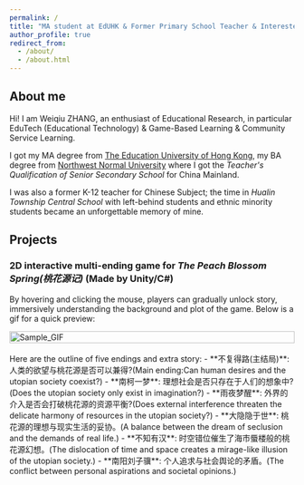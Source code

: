 ```yaml
---
permalink: /
title: "MA student at EdUHK & Former Primary School Teacher & Interested in Educational Technology"
author_profile: true
redirect_from: 
  - /about/
  - /about.html
---
```


## About me

Hi! I am Weiqiu ZHANG, an enthusiast of Educational Research, in particular EduTech (Educational Technology) & Game-Based Learning & Community Service Learning.

I got my MA degree from [The Education University of Hong Kong](https://www.eduhk.hk/en/), my BA degree from [Northwest Normal University](https://en.wikipedia.org/wiki/Northwest_Normal_University) where I got the *Teacher's Qualification of Senior Secondary School* for China Mainland.

I was also a former K-12 teacher for Chinese Subject; the time in *Hualin Township Central School* with left-behind students and ethnic minority students became an unforgettable memory of mine.

## Projects

### 2D interactive multi-ending game for *The Peach Blossom Spring(桃花源记)* (Made by Unity/C#)

By hovering and clicking the mouse, players can gradually unlock story, immersively understanding the background and plot of the game. Below is a gif for a quick preview:

<div style="display: flex; justify-content: center; align-items: center;">
    <img src="../files/TaoHuaYuanJi.gif" alt="Sample_GIF" style="width: 100%; height: auto;">
</div>
<br>
Here are the outline of five endings and extra story:
- **不复得路(主结局)**: 人类的欲望与桃花源是否可以兼得?(Main ending:Can human desires and the utopian society coexist?)  
- **南柯一梦**: 理想社会是否只存在于人们的想象中? (Does the utopian society only exist in imagination?)  
- **雨夜梦醒**: 外界的介入是否会打破桃花源的资源平衡?(Does external interference threaten the delicate harmony of resources in the utopian society?)  
- **大隐隐于世**: 桃花源的理想与现实生活的妥协。(A balance between the dream of seclusion and the demands of real life.)  
- **不知有汉**: 时空错位催生了海市蜃楼般的桃花源幻想。(The dislocation of time and space creates a mirage-like illusion of the utopian society.)  
- **南阳刘子骥**: 个人追求与社会舆论的矛盾。(The conflict between personal aspirations and societal opinions.)